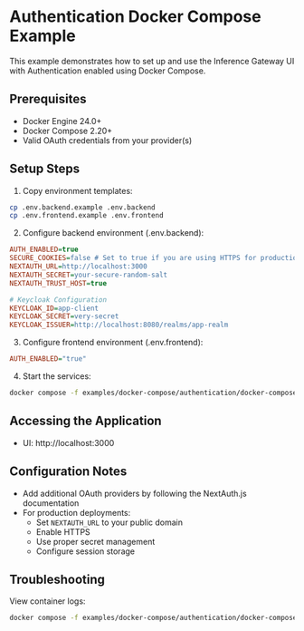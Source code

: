 # Authentication Docker Compose Example

This example demonstrates how to set up and use the Inference Gateway UI with Authentication enabled using Docker Compose.

## Prerequisites

- Docker Engine 24.0+
- Docker Compose 2.20+
- Valid OAuth credentials from your provider(s)

## Setup Steps

1. Copy environment templates:

```bash
cp .env.backend.example .env.backend
cp .env.frontend.example .env.frontend
```

2. Configure backend environment (.env.backend):

```ini
AUTH_ENABLED=true
SECURE_COOKIES=false # Set to true if you are using HTTPS for production
NEXTAUTH_URL=http://localhost:3000
NEXTAUTH_SECRET=your-secure-random-salt
NEXTAUTH_TRUST_HOST=true

# Keycloak Configuration
KEYCLOAK_ID=app-client
KEYCLOAK_SECRET=very-secret
KEYCLOAK_ISSUER=http://localhost:8080/realms/app-realm
```

3. Configure frontend environment (.env.frontend):

```ini
AUTH_ENABLED="true"
```

4. Start the services:

```bash
docker compose -f examples/docker-compose/authentication/docker-compose.yaml up -d
```

## Accessing the Application

- UI: http://localhost:3000

## Configuration Notes

- Add additional OAuth providers by following the NextAuth.js documentation
- For production deployments:
  - Set `NEXTAUTH_URL` to your public domain
  - Enable HTTPS
  - Use proper secret management
  - Configure session storage

## Troubleshooting

View container logs:

```bash
docker compose -f examples/docker-compose/authentication/docker-compose.yaml logs -f
```
